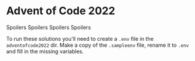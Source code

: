 # Advent of Code 2022

Spoilers Spoilers Spoilers Spoilers

To run these solutions you'll need to create a `.env` file in the `adventofcode2022` dir. Make a copy of the `.sampleenv` file, rename it to `.env` and fill in the missing variables.